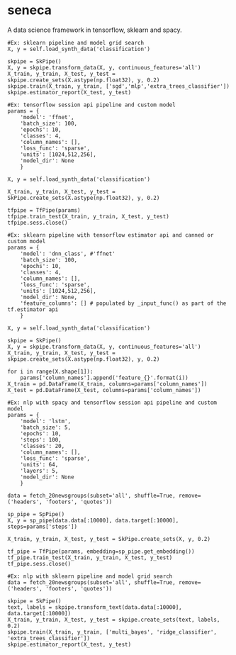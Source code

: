 # seneca
A data science framework in tensorflow, sklearn and spacy.

	#Ex: sklearn pipeline and model grid search
	X, y = self.load_synth_data('classification')

	skpipe = SkPipe()
	X, y = skpipe.transform_data(X, y, continuous_features='all')
	X_train, y_train, X_test, y_test = skpipe.create_sets(X.astype(np.float32), y, 0.2)
	skpipe.train(X_train, y_train, ['sgd','mlp','extra_trees_classifier'])
	skpipe.estimator_report(X_test, y_test)

	#Ex: tensorflow session api pipeline and custom model
	params = {
		'model': 'ffnet',
		'batch_size': 100, 
		'epochs': 10, 
		'classes': 4, 
		'column_names': [], 
		'loss_func': 'sparse',
		'units': [1024,512,256],
		'model_dir': None
		}

	X, y = self.load_synth_data('classification')

	X_train, y_train, X_test, y_test = SkPipe.create_sets(X.astype(np.float32), y, 0.2)

	tfpipe = TfPipe(params)
	tfpipe.train_test(X_train, y_train, X_test, y_test)
	tfpipe.sess.close()

	#Ex: sklearn pipeline with tensorflow estimator api and canned or custom model
	params = {
		'model': 'dnn_class', #'ffnet'
		'batch_size': 100, 
		'epochs': 10, 
		'classes': 4, 
		'column_names': [], 
		'loss_func': 'sparse',
		'units': [1024,512,256],
		'model_dir': None,
		'feature_columns': [] # populated by _input_func() as part of the tf.estimator api
		}

	X, y = self.load_synth_data('classification')

	skpipe = SkPipe()
	X, y = skpipe.transform_data(X, y, continuous_features='all')
	X_train, y_train, X_test, y_test = skpipe.create_sets(X.astype(np.float32), y, 0.2)	

	for i in range(X.shape[1]):
		params['column_names'].append('feature_{}'.format(i))
	X_train = pd.DataFrame(X_train, columns=params['column_names'])
	X_test = pd.DataFrame(X_test, columns=params['column_names'])

	#Ex: nlp with spacy and tensorflow session api pipeline and custom model
	params = {
		'model': 'lstm',
		'batch_size': 5, 
		'epochs': 10, 
		'steps': 100,
		'classes': 20, 
		'column_names': [], 
		'loss_func': 'sparse',
		'units': 64,
		'layers': 5,
		'model_dir': None
		}

	data = fetch_20newsgroups(subset='all', shuffle=True, remove=('headers', 'footers', 'quotes'))

	sp_pipe = SpPipe()
	X, y = sp_pipe(data.data[:10000], data.target[:10000], steps=params['steps'])

	X_train, y_train, X_test, y_test = SkPipe.create_sets(X, y, 0.2)

	tf_pipe = TfPipe(params, embedding=sp_pipe.get_embedding())
	tf_pipe.train_test(X_train, y_train, X_test, y_test)
	tf_pipe.sess.close()

	#Ex: nlp with sklearn pipeline and model grid search
	data = fetch_20newsgroups(subset='all', shuffle=True, remove=('headers', 'footers', 'quotes'))

	skpipe = SkPipe()
	text, labels = skpipe.transform_text(data.data[:10000], data.target[:10000])
	X_train, y_train, X_test, y_test = skpipe.create_sets(text, labels, 0.2)
	skpipe.train(X_train, y_train, ['multi_bayes', 'ridge_classifier', 'extra_trees_classifier'])
	skpipe.estimator_report(X_test, y_test)
